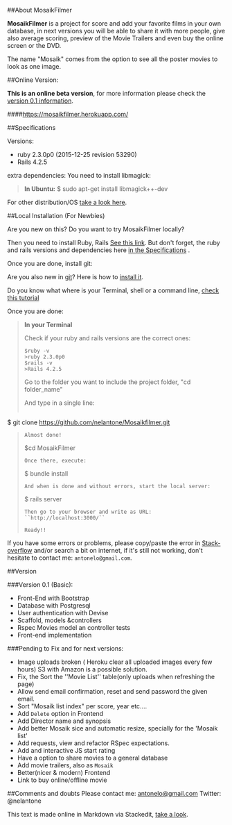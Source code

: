 
##About MosaikFilmer

**MosaikFilmer** is a project for score and add your favorite films in your own database, in next versions you will be able to share it with more people, give also average scoring, preview of the Movie Trailers and even buy the online screen or the DVD.

The name "Mosaik" comes from the option to see all the poster movies to look as one image.


##Online Version:

**This is an online beta version**, for more information please check the [version 0.1 information](#version).

####https://mosaikfilmer.herokuapp.com/

##Specifications

Versions:
* ruby 2.3.0p0 (2015-12-25 revision 53290)
* Rails 4.2.5

extra dependencies:
You need to install libmagick:
> **In Ubuntu:**
  $ sudo apt-get install libmagick++-dev

 For other distribution/OS  [take a look here][1].

##Local Installation (For Newbies)

Are you new on this? Do you want to try MosaikFilmer locally?

Then you need to install Ruby, Rails [See this link][2]. But don't forget, the ruby and rails versions and dependencies here [in the Specifications](#specifications) .

Once you are done, install git:

Are you also new in [git][3]? Here is how to [install it][4].

Do you know what where is your Terminal, shell or a command line, [check this tutorial][5]

Once you are done:

>**In your Terminal**
>
> Check if your ruby and rails versions are the correct ones:
>```
>$ruby -v
> >ruby 2.3.0p0
>$rails -v
> >Rails 4.2.5
>```
> Go to the folder you want to include the project folder, "cd folder_name"
>
> And type in a single line:
> ```
$ git clone https://github.com/nelantone/Mosaikfilmer.git
>```
>Almost done!
>```
>$cd MosaikFilmer
>```
>Once there, execute:
>```
>$ bundle install
>```
>And when is done and without errors, start the local server:
>```
>$ rails server
>```
> Then go to your browser and write as URL:
> ``http://localhost:3000/``
>
> Ready!!


If you have some errors or problems,  please copy/paste the error in [Stack-overflow](http://stackoverflow.com/) and/or search a bit on internet, if it's still not working, don't hesitate to contact me: ```antonelo@gmail.com```.


##Version

###Version 0.1 (Basic):
* Front-End with Bootstrap
* Database with Postgresql
* User  authentication with Devise
* Scaffold, models &controllers
* Rspec Movies model an controller tests
* Front-end implementation

###Pending to Fix and for next versions:
*  Image uploads broken ( Heroku clear all uploaded images  every few hours) S3 with Amazon is a possible solution.
*  Fix, the Sort the ''Movie List'' table(only uploads when refreshing the page)
*  Allow send email confirmation, reset and send password the given email.
*  Sort "Mosaik list index" per score, year etc....
*  Add `Delete` option in Frontend
*  Add Director name and synopsis
*  Add better Mosaik sice and automatic resize, specially for the 'Mosaik list'
*  Add requests, view and refactor RSpec expectations.
*  Add and interactive JS start rating
*  Have a  option to share movies to a general database
*  Add movie trailers, also as `Mosaik`
*  Better(nicer & modern) Frontend
*  Link to buy online/offline movie

##Comments and doubts
Please contact me: antonelo@gmail.com
Twitter: @nelantone

This text is made online in Markdown via Stackedit, [take a look](https://stackedit.io).

  [1]: http://railsapps.github.io/installing-rails.html
  [2]: http://stackoverflow.com/questions/19274293/error-installing-rmagick-error-failed-to-build-gem-native-extension/24006292#24006292
  [3]: https://en.wikipedia.org/wiki/Git_(software)
  [4]: https://git-scm.com/book/en/v2/Getting-Started-Installing-Git
  [5]: http://www.learnenough.com/command-line-tutorial
  [6]: http://meta.math.stackexchange.com/questions/5020/mathjax-basic-tutorial-and-quick-reference